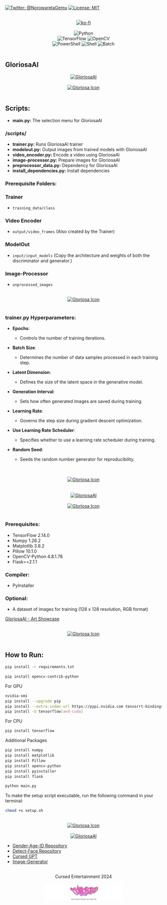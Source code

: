 [![Twitter: @NorowaretaGemu](https://img.shields.io/badge/X-@NorowaretaGemu-blue.svg?style=flat)](https://x.com/NorowaretaGemu)
[![License: MIT](https://img.shields.io/badge/License-MIT-yellow.svg)](https://opensource.org/licenses/MIT)

<br>
<div align="center">
  <a href="https://ko-fi.com/cursedentertainment">
    <img src="https://ko-fi.com/img/githubbutton_sm.svg" alt="ko-fi" style="width: 20%;"/>
  </a>
</div>
<br>

<div align="center">
  <img alt="Python" src="https://img.shields.io/badge/python%20-%23323330.svg?&style=for-the-badge&logo=python&logoColor=white"/>
</div>

<div align="center">
  <img alt="TensorFlow" src="https://img.shields.io/badge/tensorflow%20-%23323330.svg?&style=for-the-badge&logo=tensorflow&logoColor=white"/>
   <img alt="OpenCV" src="https://img.shields.io/badge/opencv-%23323330.svg?&style=for-the-badge&logo=opencv&logoColor=white"/>
</div>
<div align="center">
  <img alt="PowerShell" src="https://img.shields.io/badge/PowerShell-%23323330.svg?&style=for-the-badge&logo=powershell&logoColor=white"/>
  <img alt="Shell" src="https://img.shields.io/badge/Shell-%23323330.svg?&style=for-the-badge&logo=gnu-bash&logoColor=white"/>
  <img alt="Batch" src="https://img.shields.io/badge/Batch-%23323330.svg?&style=for-the-badge&logo=windows&logoColor=white"/>
  </div>  
  <br>

## GloriosaAI

<div align="center">
<a href="https://cursedprograms.github.io/gloriosa-ai-pr/" target="_blank">
  <img alt="GloriosaAI" src="https://github.com/CursedPrograms/GloriosaAI/raw/main/demo_images/gloriosa_cover.png">
</a>
</div>
<br>
<div align="center">
<a href="https://cursedprograms.github.io/gloriosa-ai-pr/" target="_blank">
  <img alt="Gloriosa Icon" src="https://github.com/CursedPrograms/GloriosaAI/raw/main/icons/icon.ico">
</a>
</div>
<br>

## Scripts:

- **main.py:** The selection menu for GloriosaAI


### /scripts/

- **trainer.py:** Runs GloriosaAI trainer
- **modelout.py:** Output images from trained models with GloriosaAI
- **video_encoder.py:** Encode a video using GloriosaAI
- **image-processor.py:** Prepare images for GloriosaAI
- **preprocessor_data.py:** Dependency for GloriosaAI
- **install_dependencies.py:** Install dependencies

### Prerequisite Folders:

### Trainer
- `training_data/class`

### Video Encoder
- `output/video_frames` (Also created by the Trainer)

### ModelOut
- `input/input_models` (Copy the architecture and weights of both the discriminator and generator.)

### Image-Processor
- `unprocessed_images`

<br>
<div align="center">
<a href="https://cursedprograms.github.io/gloriosa-ai-pr/" target="_blank">
  <img alt="Gloriosa Icon" src="https://github.com/CursedPrograms/GloriosaAI/raw/main/icons/icon.ico">
</a>
</div>
<br>

### trainer.py Hyperparameters:

- **Epochs**:
  - Controls the number of training iterations.

- **Batch Size**:
  - Determines the number of data samples processed in each training step.

- **Latent Dimension**:
  - Defines the size of the latent space in the generative model.

- **Generation Interval**:
  - Sets how often generated images are saved during training.

- **Learning Rate**:
  - Governs the step size during gradient descent optimization.

- **Use Learning Rate Scheduler**:
  - Specifies whether to use a learning rate scheduler during training.

- **Random Seed**:
  - Seeds the random number generator for reproducibility.
</p>
<br>

<br>
<div align="center">
<a href="https://cursedprograms.github.io/gloriosa-ai-pr/" target="_blank">
  <img alt="Gloriosa Icon" src="https://github.com/CursedPrograms/GloriosaAI/raw/main/icons/icon.ico">
</a>
</div>
<br>

<br>
<div align="center">
<a href="https://cursedprograms.github.io/gloriosa-ai-pr/" target="_blank" align="center">
  <img alt="GloriosaAI" src="https://github.com/CursedPrograms/GloriosaAI/raw/main/demo_images/gloriosa.gif">
</a>
</div>
<br>
<div align="center">
<a href="https://cursedprograms.github.io/gloriosa-ai-pr/" target="_blank">
  <img alt="Gloriosa Icon" src="https://github.com/CursedPrograms/GloriosaAI/raw/main/icons/icon.ico">
</a>
</div>
<br>

### Prerequisites:

- TensorFlow 2.14.0
- Numpy 1.26.2
- Matplotlib 3.8.2
- Pillow 10.1.0
- OpenCV-Python 4.8.1.78
- Flask==2.1.1

### Compiler:

- PyInstaller

### Optional:

- A dataset of images for training (128 x 128 resolution, RGB format)

[GloriosaAI - Art Showcase](https://www.youtube.com/watch?v=0XxlTf5EoUs)

<br>
<div align="center">
<a href="https://cursedprograms.github.io/gloriosa-ai-pr/" target="_blank">
  <img alt="Gloriosa Icon" src="https://github.com/CursedPrograms/GloriosaAI/raw/main/icons/icon.ico">
</a>
</div>
<br>

## How to Run:
```bash
pip install -r requirements.txt
```
```bash
pip install opencv-contrib-python
```
For GPU
```bash
nvidia-smi
pip install --upgrade pip
pip install --extra-index-url https://pypi.nvidia.com tensorrt-bindings==8.6.1 tensorrt-libs==8.6.1
pip install -U tensorflow[and-cuda]
```
For CPU
```bash
pip install tensorflow
```
Additional Packages
```bash
pip install numpy
pip install matplotlib
pip install Pillow
pip install opencv-python
pip install pyinstaller
pip install flask
```
```bash
python main.py
```

To make the setup script executable, run the following command in your terminal:

```bash
chmod +x setup.sh
```
<br>
<div align="center">
<a href="https://cursedprograms.github.io/gloriosa-ai-pr/" target="_blank">
  <img alt="Gloriosa Icon" src="https://github.com/CursedPrograms/GloriosaAI/raw/main/icons/icon.ico">
</a>
</div>
<br>
<div align="center">
<a href="https://cursedprograms.github.io/gloriosa-ai-pr/" target="_blank">
  <img alt="GloriosaAI" src="https://github.com/CursedPrograms/GloriosaAI/raw/main/demo_images/gloriosa.jpg">
</a>
</div>

- [Gender-Age-ID Repository](https://github.com/CursedPrograms/Gender-Age-ID)
- [Detect-Face Repository](https://github.com/CursedPrograms/Detect-Face)
- [Cursed GPT](https://github.com/CursedPrograms/Cursed-GPT)
- [Image-Generator](https://github.com/CursedPrograms/Image-Generator)

<br>
<div align="center">
Cursed Entertainment 2024
</div>
<br>
<div align="center">
<a href="https://cursed-entertainment.itch.io/" target="_blank">
    <img src="https://github.com/CursedPrograms/cursedentertainment/raw/main/images/logos/logo-wide-grey.png"
        alt="CursedEntertainment Logo" style="width:250px;">
</a>
</div>



